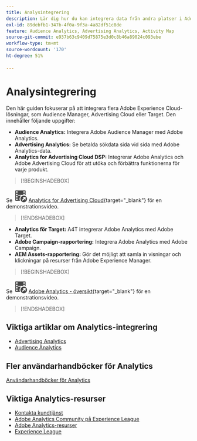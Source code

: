 ```yaml
---
title: Analysintegrering
description: Lär dig hur du kan integrera data från andra platser i Adobe Analytics.
exl-id: 89debfb1-347b-4f0a-9f3a-4a82df51c8de
feature: Audience Analytics, Advertising Analytics, Activity Map
source-git-commit: e937b63c9409d75875e3d0c8b46a89024c093ebe
workflow-type: tm+mt
source-wordcount: '170'
ht-degree: 51%

---
```


# Analysintegrering

Den här guiden fokuserar på att integrera flera Adobe Experience Cloud-lösningar, som Audience Manager, Advertising Cloud eller Target. Den innehåller följande uppgifter:

* **Audience Analytics:** Integrera Adobe Audience Manager med Adobe Analytics.
* **Advertising Analytics:** Se betalda sökdata sida vid sida med Adobe Analytics-data.
* **Analytics for Advertising Cloud DSP:** Integrerar Adobe Analytics och Adobe Advertising Cloud för att utöka och förbättra funktionerna för varje produkt.


>[!BEGINSHADEBOX]

Se ![VideoCheckedOut](/help/assets/icons/VideoCheckedOut.svg) [Analytics for Advertising Cloud](https://video.tv.adobe.com/v/27237?quality=12&learn=on){target="_blank"} för en demonstrationsvideo.

>[!ENDSHADEBOX]


* **Analytics för Target:** A4T integrerar Adobe Analytics med Adobe Target.
* **Adobe Campaign-rapportering:** Integrera Adobe Analytics med Adobe Campaign.
* **AEM Assets-rapportering:** Gör det möjligt att samla in visningar och klickningar på resurser från Adobe Experience Manager.


>[!BEGINSHADEBOX]

Se ![VideoCheckedOut](/help/assets/icons/VideoCheckedOut.svg) [Adobe Analytics - översikt](https://video.tv.adobe.com/v/27429?quality=12&learn=on){target="_blank"} för en demonstrationsvideo.

>[!ENDSHADEBOX]


## Viktiga artiklar om Analytics-integrering

* [Advertising Analytics](c-advertising-analytics/overview.md)
* [Audience Analytics](c-audience-analytics/mc-audiences-aam.md)

## Fler användarhandböcker för Analytics

[Användarhandböcker för Analytics](https://experienceleague.adobe.com/docs/analytics.html)

## Viktiga Analytics-resurser

* [Kontakta kundtjänst](https://experienceleague.adobe.com/?support-solution=Analytics&lang=sv#support)
* [Adobe Analytics Community på Experience League](https://experienceleaguecommunities.adobe.com/t5/adobe-analytics/ct-p/adobe-analytics-community)
* [Adobe Analytics-resurser](https://experienceleaguecommunities.adobe.com/t5/adobe-analytics-discussions/adobe-analytics-resources/m-p/276666)
* [Experience League](https://landing.adobe.com/experience-league/)
